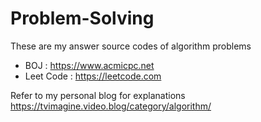 # Problem-Solving

These are my answer source codes of algorithm problems
* BOJ : https://www.acmicpc.net
* Leet Code : https://leetcode.com

Refer to my personal blog for explanations
https://tvimagine.video.blog/category/algorithm/




